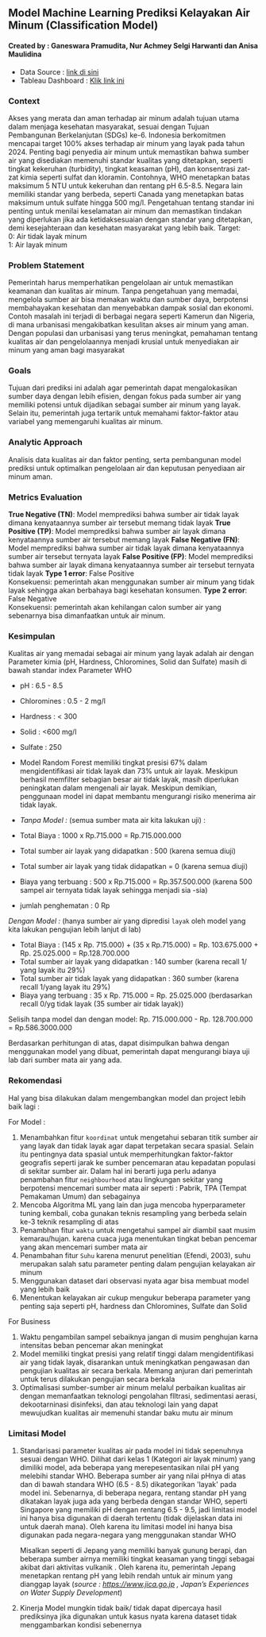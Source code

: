## Model Machine Learning Prediksi Kelayakan Air Minum (Classification Model) ##
#### Created by : Ganeswara Pramudita, Nur Achmey Selgi Harwanti dan Anisa Maulidina ####

- Data Source : [link di sini](https://www.kaggle.com/datasets/adityakadiwal/water-potability)
- Tableau Dashboard : [Klik link ini](https://www.kaggle.com/datasets/adityakadiwal/water-potability)

### Context ### 
Akses yang merata dan aman terhadap air minum adalah tujuan utama dalam menjaga kesehatan masyarakat, sesuai dengan Tujuan Pembangunan Berkelanjutan (SDGs) ke-6. Indonesia berkomitmen mencapai target 100% akses terhadap air minum yang layak pada tahun 2024. Penting bagi penyedia air minum untuk memastikan bahwa sumber air yang disediakan memenuhi standar kualitas yang ditetapkan, seperti tingkat kekeruhan (turbidity), tingkat keasaman (pH), dan konsentrasi zat-zat kimia seperti sulfat dan kloramin. Contohnya, WHO menetapkan batas maksimum 5 NTU untuk kekeruhan dan rentang pH 6.5-8.5. Negara lain memiliki standar yang berbeda, seperti Canada yang menetapkan batas maksimum untuk sulfate hingga 500 mg/l. Pengetahuan tentang standar ini penting untuk menilai keselamatan air minum dan memastikan tindakan yang diperlukan jika ada ketidaksesuaian dengan standar yang ditetapkan, demi kesejahteraan dan kesehatan masyarakat yang lebih baik.
Target:   
0: Air tidak layak minum  
1: Air layak minum  

 ### Problem Statement ###

Pemerintah harus memperhatikan pengelolaan air untuk memastikan keamanan dan kualitas air minum. Tanpa pengetahuan yang memadai, mengelola sumber air bisa memakan waktu dan sumber daya, berpotensi membahayakan kesehatan dan menyebabkan dampak sosial dan ekonomi. Contoh masalah ini terjadi di berbagai negara seperti Kamerun dan Nigeria, di mana urbanisasi mengakibatkan kesulitan akses air minum yang aman. Dengan populasi dan urbanisasi yang terus meningkat, pemahaman tentang kualitas air dan pengelolaannya menjadi krusial untuk menyediakan air minum yang aman bagi masyarakat

### Goals ###

Tujuan dari prediksi ini adalah agar pemerintah dapat mengalokasikan sumber daya dengan lebih efisien, dengan fokus pada sumber air yang memiliki potensi untuk dijadikan sebagai sumber air minum yang layak. Selain itu, pemerintah juga tertarik untuk memahami faktor-faktor atau variabel yang memengaruhi kualitas air minum.

### Analytic Approach ### 

Analisis data kualitas air dan faktor penting, serta pembangunan model prediksi untuk optimalkan pengelolaan air dan keputusan penyediaan air minum aman.

### Metrics Evaluation ###
**True Negative (TN)**: Model memprediksi bahwa sumber air tidak layak dimana kenyataannya sumber air tersebut memang tidak layak
**True Positive (TP)**: Model memprediksi bahwa sumber air layak dimana kenyataannya sumber air tersebut memang layak
**False Negative (FN)**: Model memprediksi bahwa sumber air tidak layak dimana kenyataannya sumber air tersebut ternyata layak
**False Positive (FP)**: Model memprediksi bahwa sumber air layak dimana kenyataannya sumber air tersebut ternyata tidak layak
**Type 1 error**: False Positive  
Konsekuensi: pemerintah akan menggunakan sumber air minum yang tidak layak sehingga akan berbahaya bagi kesehatan konsumen.
**Type 2 error**: False Negative  
Konsekuensi: pemerintah akan kehilangan calon sumber air yang sebenarnya bisa dimanfaatkan untuk air minum.

### Kesimpulan ### 
Kualitas air yang memadai sebagai air minum yang layak adalah air dengan Parameter kimia (pH, Hardness, Chloromines, Solid dan Sulfate) masih di bawah standar index Parameter WHO 
- pH : 6.5 - 8.5
- Chloromines : 0.5 - 2 mg/l
- Hardness : < 300
- Solid : <600 mg/l
- Sulfate : 250
- Model Random Forest memiliki tingkat presisi 67% dalam mengidentifikasi air tidak layak dan 73% untuk air layak. Meskipun berhasil memfilter sebagian besar air tidak layak, masih diperlukan peningkatan dalam mengenali air layak. Meskipun demikian, penggunaan model ini dapat membantu mengurangi risiko menerima air tidak layak.

- *Tanpa Model :*
(semua sumber mata air kita lakukan uji) :
- Total Biaya : 1000 x Rp.715.000 = Rp.715.000.000
- Total sumber air layak yang didapatkan  : 500 (karena semua diuji)
- Total sumber air layak yang tidak didapatkan  = 0 (karena semua diuji)
- Biaya yang terbuang : 500 x Rp.715.000 =  Rp.357.500.000 (karena 500 sampel air ternyata tidak layak sehingga menjadi sia -sia)
- jumlah penghematan : 0 Rp

*Dengan Model :*
(hanya sumber air yang dipredisi `layak` oleh model yang kita lakukan pengujian lebih lanjut di lab)
- Total Biaya : (145 x Rp. 715.000) + (35 x Rp.715.000) = Rp. 103.675.000 + Rp. 25.025.000 = Rp.128.700.000
- Total sumber air layak yang didapatkan : 140 sumber (karena recall 1/ yang layak itu 29%)
- Total sumber air tidak layak yang didapatkan : 360 sumber (karena recall 1/yang layak itu 29%)
- Biaya yang terbuang : 35 x Rp. 715.000 = Rp. 25.025.000 (berdasarkan recall 0/yg tidak layak (35 sumber air tidak layak))

Selisih tanpa model dan dengan model:
Rp. 715.000.000 - Rp. 128.700.000 = Rp.586.3000.000

Berdasarkan perhitungan di atas, dapat disimpulkan bahwa dengan menggunakan model yang dibuat, pemerintah dapat mengurangi biaya uji lab dari sumber mata air yang ada.

### Rekomendasi ### 
Hal yang bisa dilakukan dalam mengembangkan model dan project lebih baik lagi :

For Model :
1. Menambahkan fitur `koordinat` untuk mengetahui sebaran titik sumber air yang layak dan tidak layak agar dapat terpetakan secara spasial. Selain itu pentingnya data spasial untuk memperhitungkan faktor-faktor geografis seperti jarak ke sumber pencemaran atau kepadatan populasi di sekitar sumber air. Dalam hal ini berarti juga perlu adanya penambahan fitur `neighbourhood` atau lingkungan sekitar yang berpotensi mencemari sumber mata air seperti : Pabrik, TPA (Tempat Pemakaman Umum) dan sebagainya
2. Mencoba Algoritma ML yang lain dan juga mencoba hyperparameter tuning kembali, coba gunakan teknis resampling yang berbeda selain ke-3 teknik resampling di atas
3. Penambhan fitur `waktu` untuk mengetahui sampel air diambil saat musim kemarau/hujan. karena cuaca juga menentukan tingkat beban pencemar yang akan mencemari sumber mata air
4. Penambahan fitur `Suhu` karena menurut penelitian (Efendi, 2003), suhu merupakan salah satu parameter penting dalam pengujian kelayakan air minum
5. Menggunakan dataset dari observasi nyata agar bisa membuat model yang lebih baik
6.  Menentukan kelayakan air cukup mengukur beberapa parameter yang penting saja seperti pH, hardness dan Chloromines, Sulfate dan Solid

For Business
1. Waktu pengambilan sampel sebaiknya jangan di musim penghujan karna intensitas beban pencemar akan meningkat
2. Model memiliki tingkat presisi yang relatif tinggi dalam mengidentifikasi air yang tidak layak, disarankan untuk meningkatkan pengawasan dan pengujian kualitas air secara berkala.  Memang anjuran dari pemerintah untuk terus dilakukan pengujian secara berkala
3. Optimalisasi sumber-sumber air minum melalul perbaikan kualitas
air dengan memanfaatkan teknologi pengolahan flltrasi, sedimentasi
aerasi, dekootarninasi disinfeksi, dan atau teknologi lain yang dapat
mewujudkan kualitas air memenuhi standar baku mutu air minum

### Limitasi Model ###
1. Standarisasi parameter kualitas air pada model ini tidak sepenuhnya sesuai dengan WHO. Dilihat dari kelas 1 (Kategori air layak minum) yang dimiliki model, ada beberapa yang merepesentasikan nilai pH yang melebihi standar WHO. Beberapa sumber air yang nilai pHnya di atas dan di bawah standara WHO (6.5 - 8.5) dikategorikan 'layak' pada model ini. Sebenarnya, di beberapa negara, rentang standar pH yang dikatakan layak juga ada yang berbeda dengan standar WHO, seperti Singapore yang memiliki pH dengan rentang 6.5 - 9.5, jadi limitasi model ini hanya bisa digunakan di daerah tertentu (tidak dijelaskan data ini untuk daerah mana). Oleh karena itu limitasi model ini hanya bisa digunakan pada negara-negara yang menggunakan standar WHO
  
    Misalkan seperti di Jepang yang memiliki banyak gunung berapi, dan beberapa sumber airnya memiliki tingkat keasaman yang tinggi sebagai akibat dari aktivitas vulkanik . Oleh karena itu, pemerintah Jepang menetapkan rentang pH yang lebih rendah untuk air minum yang dianggap layak (*source : https://www.jica.go.jp , Japan’s Experiences on Water Supply Development*)

2. Kinerja Model mungkin tidak baik/ tidak dapat dipercaya hasil prediksinya jika digunakan untuk kasus nyata karena dataset tidak menggambarkan kondisi sebenernya

